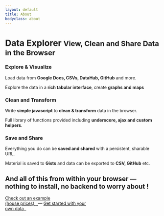 ```yaml
---
layout: default
title: About
bodyclass: about
---
```


<div class="page-header">
  <h1>
    Data Explorer
    <small>View, Clean and Share Data in the Browser</small>
  </h1>
</div>
<div class="row-fluid instructions">
  <div class="span4">
    <div class="well">
      <h3>Explore &amp; Visualize</h3>
      <p>Load data from <strong>Google Docs, CSVs, DataHub, GitHub</strong> and more.</p>
      <p>Explore the data in a <strong>rich tabular interface</strong>, create <strong>graphs and maps</strong></p>
    </div>
  </div>
  <div class="span4">
    <div class="well">
      <h3>Clean and Transform</h3>
      <p>Write <strong>simple javascript</strong> to <strong>clean &amp; transform</strong> data in the browser.</p>
      <p>Full library of functions provided including <strong>underscore, ajax and custom helpers</strong>.</p>
    </div>
  </div>
  <div class="span4">
    <div class="well">
      <h3>Save and Share</h3>
      <p>Everything you do can be <strong>saved and shared</strong> with a persistent, sharable URL.</p>
      <p>Material is saved to <strong>Gists</strong> and data can be exported to <strong>CSV, GitHub</strong> etc.</p>
    </div>
  </div>
</div>

<h2 class="followup">And all of this from within your browser &mdash; nothing to install, no backend to worry about !</h2>
<p class="actions">
  <a class="btn btn-primary btn-large" href="./../../#rgrp/e3e0b0f18dfe151f9f7e">
    Check out an example<br />(house prices) <i class="icon-double-angle-right">&nbsp;</i>
  </a>
  &mdash;
  <a class="btn btn-primary btn-large" href="./../../#load">
    Get started with your<br />own data <i class="icon-double-angle-right">&nbsp;</i>
  </a>
</p>

